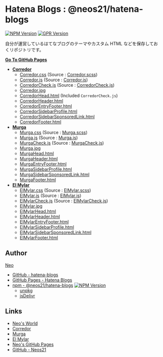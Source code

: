 # Hatena Blogs : @neos21/hatena-blogs

[![NPM Version](https://img.shields.io/npm/v/@neos21/hatena-blogs.svg)](https://www.npmjs.com/package/@neos21/hatena-blogs) [![GPR Version](https://img.shields.io/github/package-json/v/neos21/hatena-blogs?label=github)](https://github.com/Neos21/hatena-blogs/packages/327523)

自分が運営しているはてなブログのテーマやカスタム HTML などを保存しておくリポジトリです。

__[Go To GitHub Pages](https://neos21.github.io/hatena-blogs/)__
  
- __[Corredor](https://neos21.hatenablog.com/)__
  - [Corredor.css](https://neos21.github.io/hatena-blogs/dist/styles/Corredor.css) (Source : [Corredor.scss](https://neos21.github.io/hatena-blogs/src/styles/Corredor.scss))
  - [Corredor.js](https://neos21.github.io/hatena-blogs/dist/scripts/Corredor.js) (Source : [Corredor.js](https://neos21.github.io/hatena-blogs/src/scripts/Corredor.js))
  - [CorredorCheck.js](https://neos21.github.io/hatena-blogs/dist/scripts/CorredorCheck.js) (Source : [CorredorCheck.js](https://neos21.github.io/hatena-blogs/src/scripts/CorredorCheck.js))
  - [Corredor.jpg](https://neos21.github.io/hatena-blogs/src/images/Corredor.jpg)
  - [CorredorHead.html](https://neos21.github.io/hatena-blogs/src/html/CorredorHead.html) (Included `CorredorCheck.js`)
  - [CorredorHeader.html](https://neos21.github.io/hatena-blogs/src/html/CorredorHeader.html)
  - [CorredorEntryFooter.html](https://neos21.github.io/hatena-blogs/src/html/CorredorEntryFooter.html)
  - [CorredorSidebarProfile.html](https://neos21.github.io/hatena-blogs/src/html/CorredorSidebarProfile.html)
  - [CorredorSidebarSponsoredLink.html](https://neos21.github.io/hatena-blogs/src/html/CorredorSidebarSponsoredLink.html)
  - [CorredorFooter.html](https://neos21.github.io/hatena-blogs/src/html/CorredorFooter.html)
- __[Murga](https://neos21.hatenablog.jp/)__
  - [Murga.css](https://neos21.github.io/hatena-blogs/dist/styles/Murga.css) (Source : [Murga.scss](https://neos21.github.io/hatena-blogs/src/styles/Murga.scss))
  - [Murga.js](https://neos21.github.io/hatena-blogs/dist/scripts/Murga.js) (Source : [Murga.js](https://neos21.github.io/hatena-blogs/src/scripts/Murga.js))
  - [MurgaCheck.js](https://neos21.github.io/hatena-blogs/dist/scripts/MurgaCheck.js) (Source : [MurgaCheck.js](https://neos21.github.io/hatena-blogs/src/scripts/MurgaCheck.js))
  - [Murga.jpg](https://neos21.github.io/hatena-blogs/src/images/Murga.jpg)
  - [MurgaHead.html](https://neos21.github.io/hatena-blogs/src/html/MurgaHead.html)
  - [MurgaHeader.html](https://neos21.github.io/hatena-blogs/src/html/MurgaHeader.html)
  - [MurgaEntryFooter.html](https://neos21.github.io/hatena-blogs/src/html/MurgaEntryFooter.html)
  - [MurgaSidebarProfile.html](https://neos21.github.io/hatena-blogs/src/html/MurgaSidebarProfile.html)
  - [MurgaSidebarSponsoredLink.html](https://neos21.github.io/hatena-blogs/src/html/MurgaSidebarSponsoredLink.html)
  - [MurgaFooter.html](https://neos21.github.io/hatena-blogs/src/html/MurgaFooter.html)
- __[El Mylar](https://neos21.hateblo.jp/)__
  - [ElMylar.css](https://neos21.github.io/hatena-blogs/dist/styles/ElMylar.css) (Source : [ElMylar.scss](https://neos21.github.io/hatena-blogs/src/styles/ElMylar.scss))
  - [ElMylar.js](https://neos21.github.io/hatena-blogs/dist/scripts/ElMylar.js) (Source : [ElMylar.js](https://neos21.github.io/hatena-blogs/src/scripts/ElMylar.js))
  - [ElMylarCheck.js](https://neos21.github.io/hatena-blogs/dist/scripts/ElMylarCheck.js) (Source : [ElMylarCheck.js](https://neos21.github.io/hatena-blogs/src/scripts/ElMylarCheck.js))
  - [ElMylar.jpg](https://neos21.github.io/hatena-blogs/src/images/ElMylar.jpg)
  - [ElMylarHead.html](https://neos21.github.io/hatena-blogs/src/html/ElMylarHead.html)
  - [ElMylarHeader.html](https://neos21.github.io/hatena-blogs/src/html/ElMylarHeader.html)
  - [ElMylarEntryFooter.html](https://neos21.github.io/hatena-blogs/src/html/ElMylarEntryFooter.html)
  - [ElMylarSidebarProfile.html](https://neos21.github.io/hatena-blogs/src/html/ElMylarSidebarProfile.html)
  - [ElMylarSidebarSponsoredLink.html](https://neos21.github.io/hatena-blogs/src/html/ElMylarSidebarSponsoredLink.html)
  - [ElMylarFooter.html](https://neos21.github.io/hatena-blogs/src/html/ElMylarFooter.html)


## Author

[Neo](http://neo.s21.xrea.com/)

- [GitHub - hatena-blogs](https://github.com/Neos21/hatena-blogs)
- [GitHub Pages - Hatena Blogs](https://neos21.github.io/hatena-blogs/)
- [npm - @neos21/hatena-blogs](https://www.npmjs.com/package/@neos21/hatena-blogs) [![NPM Version](https://img.shields.io/npm/v/@neos21/hatena-blogs.svg)](https://www.npmjs.com/package/@neos21/hatena-blogs)
  - [unpkg](https://unpkg.com/@neos21/hatena-blogs/)
  - [jsDelivr](https://www.jsdelivr.com/package/npm/@neos21/hatena-blogs)


## Links

- [Neo's World](http://neo.s21.xrea.com/)
- [Corredor](https://neos21.hatenablog.com/)
- [Murga](https://neos21.hatenablog.jp/)
- [El Mylar](https://neos21.hateblo.jp/)
- [Neo's GitHub Pages](https://neos21.github.io/)
- [GitHub - Neos21](https://github.com/Neos21/)

